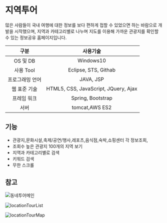 # 지역투어

많은 사람들이 국내 여행에 대한 정보를 보다 편하게 접할 수 있었으면 하는 바람으로 개발을 시작했으며, 지역과 카테고리별로 나누며 지도를 이용해 가까운 관광지를 확인할 수 있는 정보공유 홈페이지입니다. 

|구분|사용기술|
|:------:|:------:|
|OS 및 DB|Windows10|
|사용 Tool|Eclipse, STS, Githab|
|프로그래밍 언어|JAVA, JSP|
|웹 표준 기술|HTML5, CSS, JavaScript, JQuery, Ajax|
|프레임 워크|Spring, Bootstrap|
|서버|tomcat,AWS ES2|

## 기능
- 관광지,문화시설,축제/공연/행사,레포츠,음식점,숙박,쇼핑센터 각 정보조회,
- 조회수 높은 관광지 100개의 지역 보기
- 지역과 카테고리별로 검색
- 키워드 검색
- 무한 스크롤

## 참고
![동네투어메인](https://user-images.githubusercontent.com/53885622/79060747-d60f1100-7cc3-11ea-9492-3d8193f5a059.jpg)

![locationTourList](https://user-images.githubusercontent.com/53885622/76069954-18fc0b80-5fd7-11ea-938f-e86ddcfc2430.png)

![locationTourMap](https://user-images.githubusercontent.com/53885622/76069728-a68b2b80-5fd6-11ea-974c-f017d0b59243.png)
